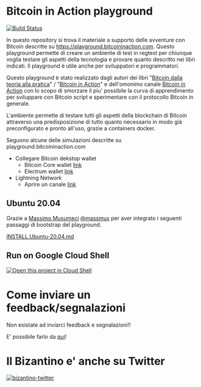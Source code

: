 # Bitcoin in Action playground

[![Build
Status](https://travis-ci.com/bitcoin-dalla-teoria-alla-pratica/bitcoin-in-action-playground.svg?branch=master)](https://travis-ci.com/bitcoin-dalla-teoria-alla-pratica/bitcoin-in-action-playground)

In questo repository si trova il materiale a supporto delle avventure con Bitcoin descritte su https://playground.bitcoininaction.com. Questo playground permette di creare un ambiente di test in regtest per chiunque voglia testare gli aspetti della tecnologia e provare quanto descritto nei libri indicati. Il playground è utile anche per sviluppatori e programmatori.

Questo playground è stato realizzato dagli autori dei libri "[Bitcoin dalla teoria alla pratica](https://www.amazon.com/Bitcoin-Dalla-teoria-pratica-Italian/dp/B07SNNNL2P)" / "[Bitcoin in Action](https://www.amazon.com/gp/product/B08NL5ZV6X)" e dell'omonimo canale [Bitcoin in Action](https://www.youtube.com/BitcoinInAction) con lo scopo di smorzare il piu' possibile la curva di apprendimento per sviluppare con Bitcoin script e sperimentare con il protocollo Bitcoin in generale. 

L'ambiente permette di testare tutti gli aspetti della blockchain di Bitcoin attraverso una predisposizione di tutto quanto necessario in modo già preconfigurato e pronto all'uso, grazie a containers docker.

Seguono alcune delle simulazioni descritte su playground.bitcoininaction.com

- Collegare Bitcoin dekstop wallet
	- Bitcoin Core wallet
	  [link](https://playground.bitcoininaction.com/minare-il-primo-blocco-bitcoin/bitcoin-core-desktop)
	- Electrum wallet
	  [link](https://playground.bitcoininaction.com/minare-il-primo-blocco-bitcoin/electrum-desktop)
- Lightning Network
	- Aprire un canale
	  [link](https://playground.bitcoininaction.com/lightning-network#aprire-un-canale-fra-electrum-e-c-lightning)

## Ubuntu 20.04

Grazie a [Massimo Musumeci](https://github.com/massmux/) [@massmux](https://twitter.com/massmux) per aver integrato i seguenti passaggi di bootstrap del playground.

[INSTALL.Ubuntu-20.04.md](INSTALL.Ubuntu-20.04.md)

## Run on Google Cloud Shell

[![Open this project in Cloud
Shell](http://gstatic.com/cloudssh/images/open-btn.png)](https://console.cloud.google.com/cloudshell/open?git_repo=https://github.com/bitcoin-dalla-teoria-alla-pratica/bitcoin-in-action-playground.git&tutorial=gcp-shell-tutorial.md&shellonly=true)

# Come inviare un feedback/segnalazioni

Non esistate ad inviarci feedback e segnalazioni!!

E' possibile farlo da [qui](https://github.com/bitcoin-dalla-teoria-alla-pratica/playground/issues/new/choose)!

# Il Bizantino e' anche su Twitter

[![bizantino-twitter](https://i.ibb.co/cvzsXPk/bizantino-twitter.png)](https://twitter.com/satoshiwantsyou)
